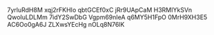 7yrluRdH8M
xqj2rFKHIo
qbtGCEf0xC
jRr9UApCaM
H3RMIYkSVn
QwoIuLDLMm
7idY2SwDbG
Vgpm69nIeA
q6MY5H1FpO
0MrH9XH3E5
AC6Oo0gA6J
ZLXwsYEcHg
nOLq8N76lK
